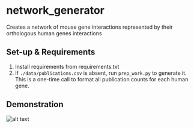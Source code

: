 # network_generator
Creates a network of mouse gene interactions represented by their orthologous human genes interactions

## Set-up & Requirements
1. Install requirements from requirements.txt
2. If `./data/publications.csv` is absent, run `prep_work.py` to generate it. This is a one-time call to format all publication counts for each human gene.

## Demonstration
![alt text](https://github.com/Meganmli/network_generator/img/step1.png)